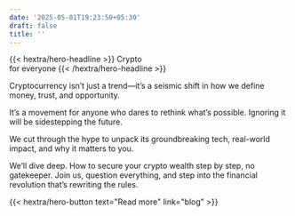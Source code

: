```yaml
---
date: '2025-05-01T19:23:50+05:30'
draft: false
title: ''
---
```


<div class="hx:mt-12 hx:mb-6">
{{< hextra/hero-headline >}}
  Crypto &nbsp;<br class="hx:sm:block hx:hidden" />for everyone
{{< /hextra/hero-headline >}}
</div>

Cryptocurrency isn’t just a trend—it’s a seismic shift in how we define money, trust, and opportunity. 

It’s a movement for anyone who dares to rethink what’s possible. Ignoring it will be sidestepping the future. 

We cut through the hype to unpack its groundbreaking tech, real-world impact, and why it matters to you. 

We’ll dive deep. How to secure your crypto wealth step by step, no gatekeeper. Join us, question everything, and step into the financial revolution that’s rewriting the rules.

<div class="hx:mb-6 hx:mt-12">
{{< hextra/hero-button text="Read more" link="blog" >}}
</div>
